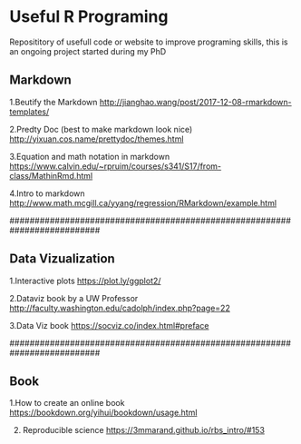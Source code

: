 # Useful R Programing

Reposititory of usefull code or website to improve programing skills, this is an ongoing project started during my PhD

## Markdown 

1.Beutify the Markdown 
http://jianghao.wang/post/2017-12-08-rmarkdown-templates/

2.Predty Doc (best to make markdown look nice)
http://yixuan.cos.name/prettydoc/themes.html

3.Equation and math notation in markdown
https://www.calvin.edu/~rpruim/courses/s341/S17/from-class/MathinRmd.html

4.Intro to markdown
http://www.math.mcgill.ca/yyang/regression/RMarkdown/example.html

##########################################################################
## Data Vizualization 

1.Interactive plots
https://plot.ly/ggplot2/

2.Dataviz book by a UW Professor
http://faculty.washington.edu/cadolph/index.php?page=22

3.Data Viz book
https://socviz.co/index.html#preface

##########################################################################
## Book

1.How to create an online book
https://bookdown.org/yihui/bookdown/usage.html

2. Reproducible science
https://3mmarand.github.io/rbs_intro/#153
